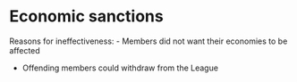 # Economic sanctions

Reasons for ineffectiveness: - Members did not want their economies to be affected
- Offending members could withdraw from the League